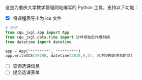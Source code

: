 这是为重庆大学教学管理网站编写的 Python 工具，支持以下功能：

- [x] 将课程表导出为 ics 文件

```python
# 例子
from cqu_jxgl.app import App
from cqu_jxgl.data.time import 沙坪坝校区作息时间
from datetime import datetime

app = App("********", "********")
app.writeICS(20190, datetime(2019,9,2), 沙坪坝校区作息时间)
```

- [ ] 查询选课信息
- [ ] 提交选课表单
